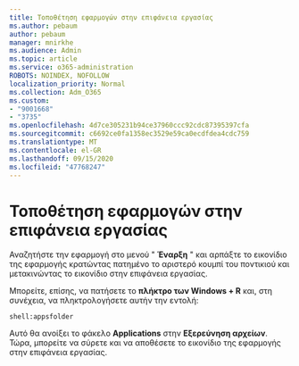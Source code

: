 ```yaml
---
title: Τοποθέτηση εφαρμογών στην επιφάνεια εργασίας
ms.author: pebaum
author: pebaum
manager: mnirkhe
ms.audience: Admin
ms.topic: article
ms.service: o365-administration
ROBOTS: NOINDEX, NOFOLLOW
localization_priority: Normal
ms.collection: Adm_O365
ms.custom:
- "9001668"
- "3735"
ms.openlocfilehash: 4d7ce305231b94ce37960ccc92cdc87395397cfa
ms.sourcegitcommit: c6692ce0fa1358ec3529e59ca0ecdfdea4cdc759
ms.translationtype: MT
ms.contentlocale: el-GR
ms.lasthandoff: 09/15/2020
ms.locfileid: "47768247"
---
```

# <a name="put-apps-on-the-desktop"></a>Τοποθέτηση εφαρμογών στην επιφάνεια εργασίας

Αναζητήστε την εφαρμογή στο μενού " **Έναρξη** " και αρπάξτε το εικονίδιο της εφαρμογής κρατώντας πατημένο το αριστερό κουμπί του ποντικιού και μετακινώντας το εικονίδιο στην επιφάνεια εργασίας.

Μπορείτε, επίσης, να πατήσετε το **πλήκτρο των Windows + R** και, στη συνέχεια, να πληκτρολογήσετε αυτήν την εντολή:

`shell:appsfolder`

Αυτό θα ανοίξει το φάκελο **Applications** στην **Εξερεύνηση αρχείων**. Τώρα, μπορείτε να σύρετε και να αποθέσετε το εικονίδιο της εφαρμογής στην επιφάνεια εργασίας.
